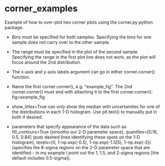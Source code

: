 # corner_examples
Example of how to over-plot two corner plots using the corner.py python package.

- Bins must be specified for both samples. Specifying the bins for one sample does not carry over to the other sample.
- The range must be specified in the plot of the second sample. Specifying the range in the first plot line does not work, as the plot will focus around the 2nd distribution.


- The x-axis and y-axis labels argument can go in either corner.corner() function.

- Name the first corner.corner(), e.g. "example_fig". The 2nd corner.corner() must end with attaching it to the first corner.corner(): fig=example_fig

- show_titles=True can only show the median with uncertainties for one of the distributions in each 1-D histogram.  Use plt.text() to manually put in both if desired.

- parameters that specify appearance of the data such as fill_contours=True (smooths our 2-D parameter space), quantiles=[0.16, 0.5, 0.84] (puts dashed lines identifying these spots on the 1-D histogram), levels=(0, 1-np.exp(-0.5), 1-np.exp(-1.125), 1-np.exp(-2)) (specifies the #-sigma regions on the 2-D parameter space that are identified - in my example I point out the 1, 1.5, and 2-sigma regions [the default includes 0.5-sigma]).
